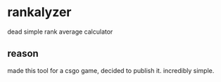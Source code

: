# rankalyzer
dead simple rank average calculator

## reason
made this tool for a csgo game, decided to publish it. incredibly simple.

